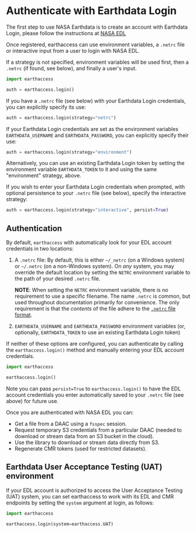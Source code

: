 # Authenticate with Earthdata Login

The first step to use NASA Earthdata is to create an account with Earthdata
Login, please follow the instructions at
[NASA EDL](https://urs.earthdata.nasa.gov/)

Once registered, earthaccess can use environment variables, a `.netrc` file or
interactive input from a user to login with NASA EDL.

If a strategy is not specified, environment variables will be used first, then
a `.netrc` (if found, see below), and finally a user's input.

```py
import earthaccess

auth = earthaccess.login()
```

If you have a `.netrc` file (see below) with your Earthdata Login credentials,
you can explicitly specify its use:

```py
auth = earthaccess.login(strategy="netrc")
```

If your Earthdata Login credentials are set as the environment variables
`EARTHDATA_USERNAME` and `EARTHDATA_PASSWORD`, you can explicitly specify their
use:

```py
auth = earthaccess.login(strategy="environment")
```

Alternatively, you can use an existing Earthdata Login token by setting the environment
variable `EARTHDATA_TOKEN` to it and using the same "environment" strategy, above.

If you wish to enter your Earthdata Login credentials when prompted, with
optional persistence to your `.netrc` file (see below), specify the interactive
strategy:

```py
auth = earthaccess.login(strategy="interactive", persist=True)
```

## Authentication

By default, `earthaccess` with automatically look for your EDL account
credentials in two locations:

1. A `.netrc` file: By default, this is either `~/_netrc` (on a Windows system)
   or `~/.netrc` (on a non-Windows system).  On *any* system, you may override
   the default location by setting the `NETRC` environment variable to the path
   of your desired `.netrc` file.

   **NOTE**: When setting the `NETRC` environment variable, there is no
   requirement to use a specific filename.  The name `.netrc` is common, but
   used throughout documentation primarily for convenience.  The only
   requirement is that the *contents* of the file adhere to the
   [`.netrc` file format](https://www.gnu.org/software/inetutils/manual/html_node/The-_002enetrc-file.html).
2. `EARTHDATA_USERNAME` and `EARTHDATA_PASSWORD` environment variables (or, optionally, `EARTHDATA_TOKEN`
   to use an existing Earthdata Login token)

If neither of these options are configured, you can authenticate by calling the
`earthaccess.login()` method and manually entering your EDL account credentials.

```python
import earthaccess

earthaccess.login()
```

Note you can pass `persist=True` to `earthaccess.login()` to have the EDL
account credentials you enter automatically saved to your `.netrc` file (see
above) for future use.

Once you are authenticated with NASA EDL you can:

* Get a file from a DAAC using a `fsspec` session.
* Request temporary S3 credentials from a particular DAAC (needed to download or
  stream data from an S3 bucket in the cloud).
* Use the library to download or stream data directly from S3.
* Regenerate CMR tokens (used for restricted datasets).

## Earthdata User Acceptance Testing (UAT) environment

If your EDL account is authorized to access the User Acceptance Testing (UAT)
system, you can set earthaccess to work with its EDL and CMR endpoints by
setting the `system` argument at login, as follows:

```python
import earthaccess

earthaccess.login(system=earthaccess.UAT)
```
